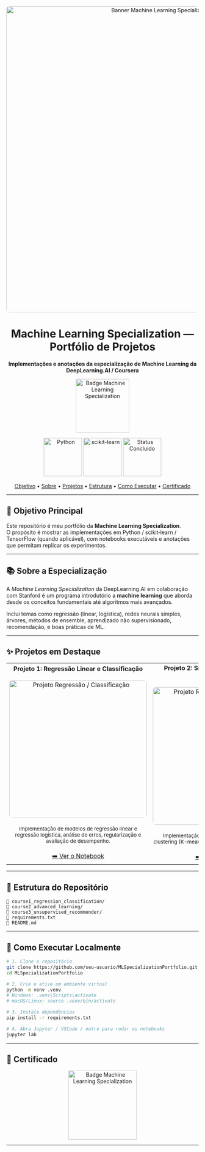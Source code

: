 <p align="center">
  <img src="./assets/banner_ml_specialization.png" alt="Banner Machine Learning Specialization" width="800" style="border-radius: 8px;">
</p>

<h1 align="center">Machine Learning Specialization — Portfólio de Projetos</h1>

<p align="center">
  <strong>Implementações e anotações da especialização de Machine Learning da DeepLearning.AI / Coursera</strong>
</p>

<p align="center">
  <img src="./assets/badge_ml_specialization.png" alt="Badge Machine Learning Specialization" width="140">
</p>

<p align="center">
  <img src="./assets/badge_python.png" alt="Python" width="100">
  <img src="./assets/badge_scikit.png" alt="scikit-learn" width="100">
  <img src="./assets/badge_status.png" alt="Status Concluído" width="100">
</p>

<p align="center">
  <a href="#-objetivo-principal">Objetivo</a> •
  <a href="#-sobre-a-especialização">Sobre</a> •
  <a href="#-projetos-em-destaque">Projetos</a> •
  <a href="#-estrutura-do-repositório">Estrutura</a> •
  <a href="#-como-executar-localmente">Como Executar</a> •
  <a href="#-certificado">Certificado</a>
</p>

---

## 🎯 Objetivo Principal

Este repositório é meu portfólio da **Machine Learning Specialization**.  
O propósito é mostrar as implementações em Python / scikit‑learn / TensorFlow (quando aplicável), com notebooks executáveis e anotações que permitam replicar os experimentos.

---

## 📚 Sobre a Especialização

A *Machine Learning Specialization* da DeepLearning.AI em colaboração com Stanford é um programa introdutório a **machine learning** que aborda desde os conceitos fundamentais até algoritmos mais avançados. 

Inclui temas como regressão (linear, logística), redes neurais simples, árvores, métodos de ensemble, aprendizado não supervisionado, recomendação, e boas práticas de ML.

---

## ✨ Projetos em Destaque

<table>
<tr>
<td align="center" width="50%">
<strong>Projeto 1: Regressão Linear e Classificação</strong><br/><br/>
<img src="./assets/projeto_regression.png" alt="Projeto Regressão / Classificação" width="360" style="border-radius: 8px;"><br/><br/>
<small>Implementação de modelos de regressão linear e regressão logística, análise de erros, regularização e avaliação de desempenho.</small><br/><br/>
<a href="LINK_PARA_O_NOTEBOOK1">➡️ Ver o Notebook</a>
</td>

<td align="center" width="50%">
<strong>Projeto 2: Sistema de Recomendação / Clustering</strong><br/><br/>
<img src="./assets/projeto_recommendation.png" alt="Projeto Recomendação / Clustering" width="360" style="border-radius: 8px;"><br/><br/>
<small>Implementação de recomendação colaborativa e clustering (K-means, PCA) para dados de usuário / item.</small><br/><br/>
<a href="LINK_PARA_O_NOTEBOOK2">➡️ Ver o Notebook</a>
</td>
</tr>
</table>

---

## 📂 Estrutura do Repositório

```
📁 course1_regression_classification/
📁 course2_advanced_learning/
📁 course3_unsupervised_recommender/
📄 requirements.txt
📄 README.md
```

---

## 🚀 Como Executar Localmente

```bash
# 1. Clone o repositório
git clone https://github.com/seu-usuario/MLSpecializationPortfolio.git
cd MLSpecializationPortfolio

# 2. Crie e ative um ambiente virtual
python -m venv .venv
# Windows: .venv\Scripts\activate
# macOS/Linux: source .venv/bin/activate

# 3. Instale dependências
pip install -r requirements.txt

# 4. Abra Jupyter / VSCode / outro para rodar os notebooks
jupyter lab
```

---

## 📜 Certificado

<p align="center">
  <img src="./assets/badge_ml_specialization.png" alt="Badge Machine Learning Specialization" width="180">
</p>

---

